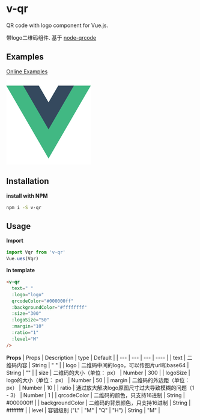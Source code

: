 # v-qr
QR code with logo component for Vue.js.

带logo二维码组件. 基于 [node-qrcode](https://github.com/soldair/node-qrcode)

## Examples
[Online Examples](jingguangyan.github.io/v-qr/)

![image](https://github.com/jingguangyan/v-qr/blob/master/examples/assets/logo.png)


## Installation
**install with NPM**
```bash
npm i -S v-qr
```

## Usage
**Import**
```js
import Vqr from 'v-qr'
Vue.ues(Vqr)
```

**In template**
```html
<v-qr
  text=" "
  :logo="logo"
  qrcodeColor="#000000ff"
  :backgroundColor="#ffffffff"
  :size="300"
  :logoSize="50"
  :margin="10"
  :ratio="1"
  :level="M"
/>
```
**Props**
| Props | Description | type | Default |
| --- | --- | --- | ---- |
| text | 二维码内容 | String | " " |
| logo | 二维码中间的logo，可以传图片url和base64 | String | "" |
| size | 二维码的大小（单位： px） | Number | 300 |
| logoSize | logo的大小（单位： px） | Number | 50 |
| margin | 二维码的外边距（单位： px） | Number | 10 |
| ratio | 通过放大解决logo原图尺寸过大导致模糊的问题（1 - 3） | Number | 1 |
| qrcodeColor |  二维码的颜色，只支持16进制 | String | #000000ff |
| backgroundColor |  二维码的背景颜色，只支持16进制 | String | #ffffffff |
| level |  容错级别 ("L" \| "M" \| "Q" \| "H") | String | "M" |